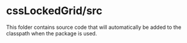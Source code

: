 # cssLockedGrid/src

This folder contains source code that will automatically be added to the classpath when
the package is used.
